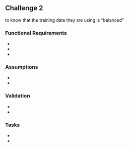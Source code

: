 ## Challenge 2
to know that the training data they are using is “balanced”

### Functional Requirements
- 
- 
- 

### Assumptions 
-
-

### Validation
-
-

### Tasks
-
-